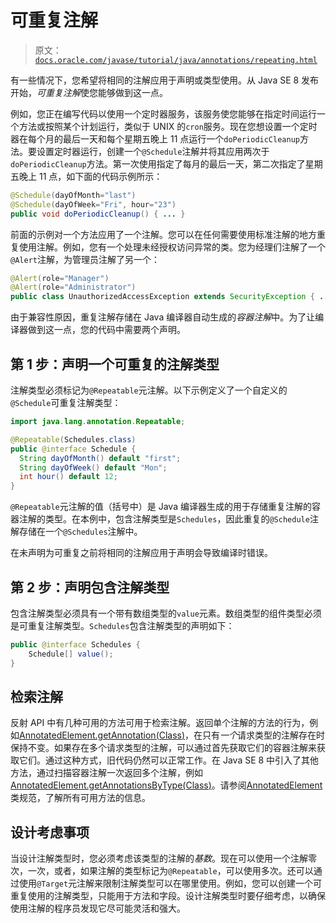 # 可重复注解

> 原文：[`docs.oracle.com/javase/tutorial/java/annotations/repeating.html`](https://docs.oracle.com/javase/tutorial/java/annotations/repeating.html)

有一些情况下，您希望将相同的注解应用于声明或类型使用。从 Java SE 8 发布开始，*可重复注解*使您能够做到这一点。

例如，您正在编写代码以使用一个定时器服务，该服务使您能够在指定时间运行一个方法或按照某个计划运行，类似于 UNIX 的`cron`服务。现在您想设置一个定时器在每个月的最后一天和每个星期五晚上 11 点运行一个`doPeriodicCleanup`方法。要设置定时器运行，创建一个`@Schedule`注解并将其应用两次于`doPeriodicCleanup`方法。第一次使用指定了每月的最后一天，第二次指定了星期五晚上 11 点，如下面的代码示例所示：

```java
@Schedule(dayOfMonth="last")
@Schedule(dayOfWeek="Fri", hour="23")
public void doPeriodicCleanup() { ... }

```

前面的示例对一个方法应用了一个注解。您可以在任何需要使用标准注解的地方重复使用注解。例如，您有一个处理未经授权访问异常的类。您为经理们注解了一个`@Alert`注解，为管理员注解了另一个：

```java
@Alert(role="Manager")
@Alert(role="Administrator")
public class UnauthorizedAccessException extends SecurityException { ... }

```

由于兼容性原因，重复注解存储在 Java 编译器自动生成的*容器注解*中。为了让编译器做到这一点，您的代码中需要两个声明。

## 第 1 步：声明一个可重复的注解类型

注解类型必须标记为`@Repeatable`元注解。以下示例定义了一个自定义的`@Schedule`可重复注解类型：

```java
import java.lang.annotation.Repeatable;

@Repeatable(Schedules.class)
public @interface Schedule {
  String dayOfMonth() default "first";
  String dayOfWeek() default "Mon";
  int hour() default 12;
}

```

`@Repeatable`元注解的值（括号中）是 Java 编译器生成的用于存储重复注解的容器注解的类型。在本例中，包含注解类型是`Schedules`，因此重复的`@Schedule`注解存储在一个`@Schedules`注解中。

在未声明为可重复之前将相同的注解应用于声明会导致编译时错误。

## 第 2 步：声明包含注解类型

包含注解类型必须具有一个带有数组类型的`value`元素。数组类型的组件类型必须是可重复注解类型。`Schedules`包含注解类型的声明如下：

```java
public @interface Schedules {
    Schedule[] value();
}

```

## 检索注解

反射 API 中有几种可用的方法可用于检索注解。返回单个注解的方法的行为，例如[AnnotatedElement.getAnnotation(Class<T>)](https://docs.oracle.com/javase/8/docs/api/java/lang/reflect/AnnotatedElement.html#getAnnotation-java.lang.Class-)，在只有*一个*请求类型的注解存在时保持不变。如果存在多个请求类型的注解，可以通过首先获取它们的容器注解来获取它们。通过这种方式，旧代码仍然可以正常工作。在 Java SE 8 中引入了其他方法，通过扫描容器注解一次返回多个注解，例如[AnnotatedElement.getAnnotationsByType(Class<T>)](https://docs.oracle.com/javase/8/docs/api/java/lang/reflect/AnnotatedElement.html#getAnnotationsByType-java.lang.Class-)。请参阅[AnnotatedElement](https://docs.oracle.com/javase/8/docs/api/java/lang/reflect/AnnotatedElement.html)类规范，了解所有可用方法的信息。

## 设计考虑事项

当设计注解类型时，您必须考虑该类型的注解的*基数*。现在可以使用一个注解零次，一次，或者，如果注解的类型标记为`@Repeatable`，可以使用多次。还可以通过使用`@Target`元注解来限制注解类型可以在哪里使用。例如，您可以创建一个可重复使用的注解类型，只能用于方法和字段。设计注解类型时要仔细考虑，以确保使用注解的程序员发现它尽可能灵活和强大。
